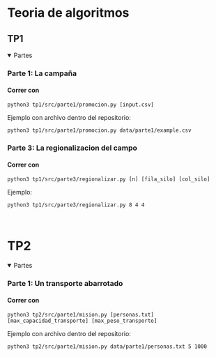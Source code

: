 # Teoria de algoritmos

## TP1

<details open>
<summary>Partes</summary>

### Parte 1: La campaña

#### Correr con

```commandline
python3 tp1/src/parte1/promocion.py [input.csv]
```

Ejemplo con archivo dentro del repositorio:

```commandline
python3 tp1/src/parte1/promocion.py data/parte1/example.csv
```

### Parte 3: La regionalizacion del campo

#### Correr con

```commandline
python3 tp1/src/parte3/regionalizar.py [n] [fila_silo] [col_silo]
```

Ejemplo:

```commandline
python3 tp1/src/parte3/regionalizar.py 8 4 4
```

</details>
<br>

# TP2

<details open>
<summary>Partes</summary>

### Parte 1: Un transporte abarrotado

#### Correr con

```commandline
python3 tp2/src/parte1/mision.py [personas.txt] [max_capacidad_transporte] [max_peso_transporte]
```

Ejemplo con archivo dentro del repositorio:

```commandline
python3 tp2/src/parte1/mision.py data/parte1/personas.txt 5 1000
```

</details>
